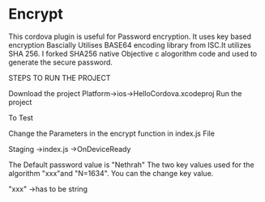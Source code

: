 # Encrypt
This cordova plugin is useful for Password encryption. It uses key based encryption
Bascially Utilises BASE64 encoding library from ISC.It utilizes SHA 256. I forked SHA256 native Objective c alogorithm code and used to generate the secure password.

STEPS TO RUN THE PROJECT

Download the project
 Platform->ios->HelloCordova.xcodeproj
 Run the project
 
 To Test
 
 Change the Parameters in the encrypt function in index.js File
 
 Staging ->index.js ->OnDeviceReady
 
 The Default password value is "Nethrah"
 The two key values used for the algorithm "xxx"and "N=1634". You can the change key value.
 
 "xxx" ->has to be string
 
